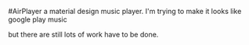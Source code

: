 #AirPlayer
a material design music player.
I'm trying to make it looks like google play music

but there are still lots of work have to be done.
